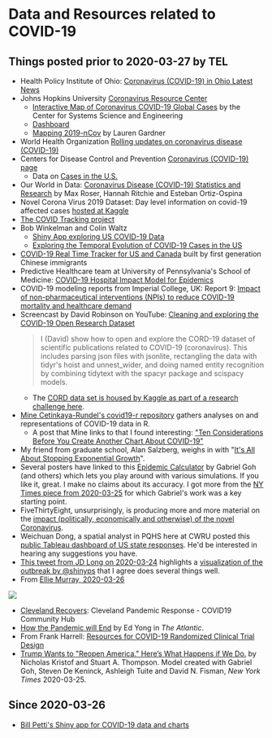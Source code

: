 # Data and Resources related to COVID-19

## Things posted prior to 2020-03-27 by TEL

- Health Policy Institute of Ohio: [Coronavirus (COVID-19) in Ohio Latest News](https://www.healthpolicyohio.org/coronavirus-covid-19-in-ohio/)
- Johns Hopkins University [Coronavirus Resource Center](https://coronavirus.jhu.edu/)
    - [Interactive Map of Coronavirus COVID-19 Global Cases](https://coronavirus.jhu.edu/map.html) by the Center for Systems Science and Engineering
    - [Dashboard](https://www.arcgis.com/apps/opsdashboard/index.html#/bda7594740fd40299423467b48e9ecf6)
    - [Mapping 2019-nCov](https://systems.jhu.edu/research/public-health/ncov/) by Lauren Gardner
- World Health Organization [Rolling updates on coronavirus disease (COVID-19)](https://www.who.int/emergencies/diseases/novel-coronavirus-2019/events-as-they-happen)
- Centers for Disease Control and Prevention [Coronavirus (COVID-19) page](https://www.cdc.gov/coronavirus/2019-ncov/index.html)
    - Data on [Cases in the U.S.](https://www.cdc.gov/coronavirus/2019-ncov/cases-updates/cases-in-us.html)
- Our World in Data: [Coronavirus Disease (COVID-19) Statistics and Research](https://ourworldindata.org/coronavirus) by Max Roser, Hannah Ritchie and Esteban Ortiz-Ospina
- Novel Corona Virus 2019 Dataset: Day level information on covid-19 affected cases [hosted at Kaggle](https://www.kaggle.com/sudalairajkumar/novel-corona-virus-2019-dataset)
- [The COVID Tracking project](https://covidtracking.com/)
- Bob Winkelman and Colin Waltz
    - [Shiny App exploring US COVID-19 Data](https://rdwinkelman.shinyapps.io/US_COVID_Explorer/)
    - [Exploring the Temporal Evolution of COVID-19 Cases in the US](https://rpubs.com/rdwinkelman/covid19_us_spread_gif)
- [COVID-19 Real Time Tracker for US and Canada](https://coronavirus.1point3acres.com/en) built by first generation Chinese immigrants
- Predictive Healthcare team at University of Pennsylvania's School of Medicine: [COVID-19 Hospital Impact Model for Epidemics](http://penn-chime.phl.io/)
- COVID-19 modeling reports from Imperial College, UK: Report 9: [Impact of non-pharmaceutical interventions (NPIs) to reduce COVID-19 mortality and healthcare demand](https://www.imperial.ac.uk/mrc-global-infectious-disease-analysis/news--wuhan-coronavirus/)
- Screencast by David Robinson on YouTube: [Cleaning and exploring the COVID-19 Open Research Dataset](https://www.youtube.com/watch?v=-5HYdBq_PTM)
    > I (David) show how to open and explore the CORD-19 dataset of scientific publications related to COVID-19 (coronavirus). This includes parsing json files with jsonlite, rectangling the data with tidyr's hoist and unnest_wider, and doing named entity recognition by combining tidytext with the spacyr package and scispacy models.
    - The [CORD data set is housed by Kaggle as part of a research challenge here](https://www.kaggle.com/allen-institute-for-ai/CORD-19-research-challenge).
- [Mine Cetinkaya-Rundel's covid19-r repository](https://github.com/mine-cetinkaya-rundel/covid19-r/blob/master/README.md) gathers analyses on and representations of COVID-19 data in R.
    - A post that Mine links to that I found interesting: ["Ten Considerations Before You Create Another Chart About COVID-19"](https://medium.com/nightingale/ten-considerations-before-you-create-another-chart-about-covid-19-27d3bd691be8)
- My friend from graduate school, Alan Salzberg, weighs in with "[It's All About Stopping Exponential Growth](https://salthillstatistics.com/posts/59)".
- Several posters have linked to this [Epidemic Calculator](http://gabgoh.github.io/COVID/index.html) by Gabriel Goh (and others) which lets you play around with various simulations. If you like it, great. I make no claims about its accuracy. I got more from the [NY Times piece from 2020-03-25](https://www.nytimes.com/interactive/2020/03/25/opinion/coronavirus-trump-reopen-america.html) for which Gabriel's work was a key starting point.
- FiveThirtyEight, unsurprisingly, is producing more and more material on the [impact (politically, economically and otherwise) of the novel Coronavirus](https://fivethirtyeight.com/tag/coronavirus/).
- Weichuan Dong, a spatial analyst in PQHS here at CWRU posted this [public Tableau dashboard of US state responses](https://public.tableau.com/profile/weichuan.dong#!/vizhome/USGovernorsResponsesonCoronavirus/GovernorTwitter). He'd be interested in hearing any suggestions you have.
- [This tweet from JD Long on 2020-03-24](https://twitter.com/CMastication/status/1242392769127157761?s=20) highlights a [visualization of the outbreak by @shinyps](https://twitter.com/shinyps1/status/1242324692620345345/photo/1) that I agree does several things well.
- From [Ellie Murray, 2020-03-26](https://twitter.com/EpiEllie/status/1243170268568264704)

![](https://github.com/THOMASELOVE/2020-432/blob/master/classes/class17/figures/murray_2020-03-26.png)

- [Cleveland Recovers](https://cleveland.recovers.org/): Cleveland Pandemic Response - COVID19 Community Hub
- [How the Pandemic will End](https://www.theatlantic.com/health/archive/2020/03/how-will-coronavirus-end/608719/) by Ed Yong in *The Atlantic*.
- From Frank Harrell: [Resources for COVID-19 Randomized Clinical Trial Design](http://hbiostat.org/proj/covid19/)
- [Trump Wants to "Reopen America." Here’s What Happens if We Do.](https://www.nytimes.com/interactive/2020/03/25/opinion/coronavirus-trump-reopen-america.html) by Nicholas Kristof and Stuart A. Thompson. Model created with Gabriel Goh, Steven De Keninck, Ashleigh Tuite and David N. Fisman, *New York Times* 2020-03-25.

## Since 2020-03-26

- [Bill Petti's Shiny app for COVID-19 data and charts](https://billpetti.shinyapps.io/covid_19_country_state_dashboard/)

